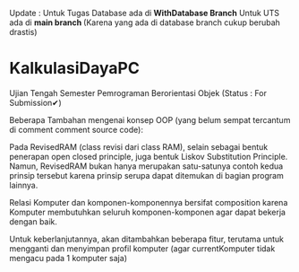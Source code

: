 Update :
Untuk Tugas Database ada di <b> WithDatabase Branch</b>
Untuk UTS ada di <b> main branch </b> (Karena yang ada di database branch cukup berubah drastis)

# KalkulasiDayaPC
Ujian Tengah Semester Pemrograman Berorientasi Objek (Status : For Submission✔)

Beberapa Tambahan mengenai konsep OOP (yang belum sempat tercantum di comment comment source code):

Pada RevisedRAM (class revisi dari class RAM), selain sebagai bentuk penerapan open closed principle, juga bentuk Liskov Substitution Principle. Namun, RevisedRAM bukan hanya merupakan satu-satunya contoh kedua prinsip tersebut karena prinsip serupa dapat ditemukan di bagian program lainnya.

Relasi Komputer dan komponen-komponennya bersifat composition karena Komputer membutuhkan seluruh komponen-komponen agar dapat bekerja dengan baik.

Untuk keberlanjutannya, akan ditambahkan beberapa fitur, terutama untuk mengganti dan menyimpan profil komputer (agar currentKomputer tidak mengacu pada 1 komputer saja)
